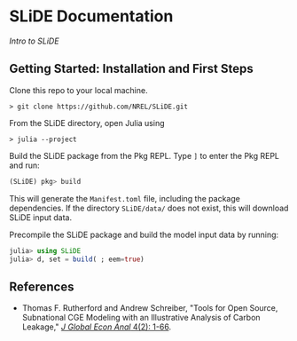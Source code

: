 
# SLiDE Documentation

*Intro to SLiDE*

## Getting Started: Installation and First Steps

Clone this repo to your local machine.

```
> git clone https://github.com/NREL/SLiDE.git
```

From the SLiDE directory, open Julia using

```
> julia --project
```

Build the SLiDE package from the Pkg REPL. Type `]` to enter the Pkg REPL and run:

```julia
(SLiDE) pkg> build
```

This will generate the `Manifest.toml` file, including the package dependencies. If the directory `SLiDE/data/` does not exist, this will download SLiDE input data.

Precompile the SLiDE package and build the model input data by running:

```julia
julia> using SLiDE
julia> d, set = build( ; eem=true)
```

## References
- Thomas F. Rutherford and Andrew Schreiber, "Tools for Open Source, Subnational CGE
    Modeling with an Illustrative Analysis of Carbon Leakage,"
    [*J Global Econ Anal* 4(2): 1-66](https://doi.org/10.21642/JGEA.040201AF).
